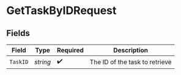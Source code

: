 # GetTaskByIDRequest


## Fields

| Field                          | Type                           | Required                       | Description                    |
| ------------------------------ | ------------------------------ | ------------------------------ | ------------------------------ |
| `TaskID`                       | *string*                       | :heavy_check_mark:             | The ID of the task to retrieve |